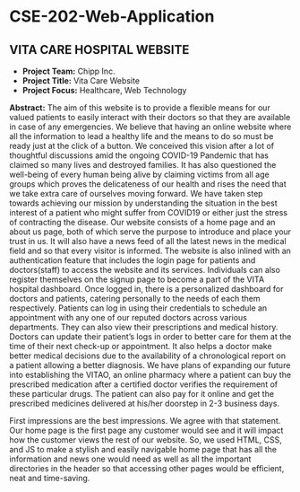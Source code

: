 # CSE-202-Web-Application

## VITA CARE HOSPITAL WEBSITE

* **Project Team:** Chipp Inc.
* **Project Title:** Vita Care Website
* **Project Focus:** Healthcare, Web Technology

**Abstract:**
The aim of this website is to provide a flexible means for our valued patients to easily interact with their doctors so that they are available in case of any emergencies. We believe that having an online website where all the information to lead a healthy life and the means to do so must be ready just at the click of a button. We conceived this vision after a lot of thoughtful discussions amid the ongoing COVID-19 Pandemic that has claimed so many lives and destroyed families. It has also questioned the well-being of every human being alive by claiming victims from all age groups which proves the delicateness of our health and rises the need that we take extra care of ourselves moving forward. We have taken step towards achieving our mission by understanding the situation in the best interest of a patient who might suffer from COVID19 or either just the stress of contracting the disease. Our website consists of a home page and an about us page, both of which serve the purpose to introduce and place your trust in us. It will also have a news feed of all the latest news in the medical field and so that every visitor is informed. 
The website is also inlined with an authentication feature that includes the login page for patients and doctors(staff) to access the website and its services. Individuals can also register themselves on the signup page to become a part of the VITA hospital dashboard. Once logged in, there is a personalized dashboard for doctors and patients, catering personally to the needs of each them respectively. Patients can log in using their credentials to schedule an appointment with any one of our reputed doctors across various departments. They can also view their prescriptions and medical history. Doctors can update their patient’s logs in order to better care for them at the time of their next check-up or appointment. It also helps a doctor make better medical decisions due to the availability of a chronological report on a patient allowing a better diagnosis. We have plans of expanding our future into establishing the VITAO, an online pharmacy where a patient can buy the prescribed medication after a certified doctor verifies the requirement of these particular drugs. The patient can also pay for it online and get the prescribed medicines delivered at his/her doorstep in 2-3 business days. 

First impressions are the best impressions. We agree with that statement. Our home page is the first page any customer would see and it will impact how the customer views the rest of our website.
 So, we used HTML, CSS, and JS to make a stylish and easily navigable home page that has all the information and news one would need as well as all the important directories in the header so that accessing other pages would be efficient, neat and time-saving. 

